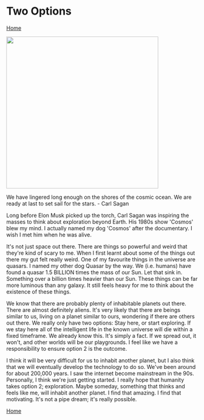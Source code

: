 # Two Options
[Home](../../index.md)

<p align="left">
<img src="sagan.jpg" width="400">
</p>

We have lingered long enough on the shores of the cosmic ocean. We are ready at last to set sail for the stars. - Carl Sagan

Long before Elon Musk picked up the torch, Carl Sagan was inspiring the masses to think about exploration beyond Earth. His 1980s show 'Cosmos' blew my mind. I actually named my dog 'Cosmos' after the documentary. I wish I met him when he was alive.

It's not just space out there. There are things so powerful and weird that they're kind of scary to me. When I first learnt about some of the things out there my gut felt really weird. One of my favourite things in the universe are quasars. I named my other dog Quasar by the way. We (i.e. humans) have found a quasar 1.5 BILLION times the mass of our Sun. Let that sink in. Something over a billion times heavier than our Sun. These things can be far more luminous than any galaxy. It still feels heavy for me to think about the existence of these things.

We know that there are probably plenty of inhabitable planets out there. There are almost definitely aliens. It's very likely that there are beings similar to us, living on a planet similar to ours, wondering if there are others out there. We really only have two options: Stay here, or start exploring. If we stay here all of the intelligent life in the known universe will die within a fixed timeframe. We already know this. It's simply a fact. If we spread out, it won't, and other worlds will be our playgrounds. I feel like we have a responsibility to ensure option 2 is the outcome.

I think it will be very difficult for us to inhabit another planet, but I also think that we will eventually develop the technology to do so. We've been around for about 200,000 years. I saw the internet become mainstream in the 90s. Personally, I think we're just getting started. I really hope that humanity takes option 2; exploration. Maybe someday, something that thinks and feels like me, will inhabit another planet. I find that amazing. I find that motivating. It's not a pipe dream; it's really possible.

[Home](../../index.md)